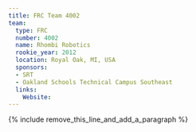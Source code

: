 ```yaml
---
title: FRC Team 4002
team:
  type: FRC
  number: 4002
  name: Rhombi Robotics
  rookie_year: 2012
  location: Royal Oak, MI, USA
  sponsors:
  - SRT
  - Oakland Schools Technical Campus Southeast
  links:
    Website:
---
```


{% include remove_this_line_and_add_a_paragraph %}